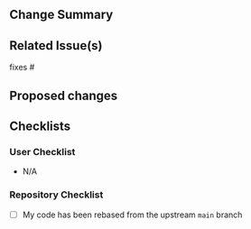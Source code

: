 ## Change Summary

<!-- Enter short PR description -->

## Related Issue(s)

fixes #<ISSUE ID>

## Proposed changes

<!--- Describe your changes in detail -->

## Checklists

### User Checklist

<!-- Add your own checklist using MD syntax and by replacing N/A -->
- N/A

### Repository Checklist

<!--- Go over all the following points, and put an `x` in all the boxes that apply. -->
<!--- If you're unsure about any of these, don't hesitate to ask. We're here to help! -->
- [ ] My code has been rebased from the upstream `main` branch
